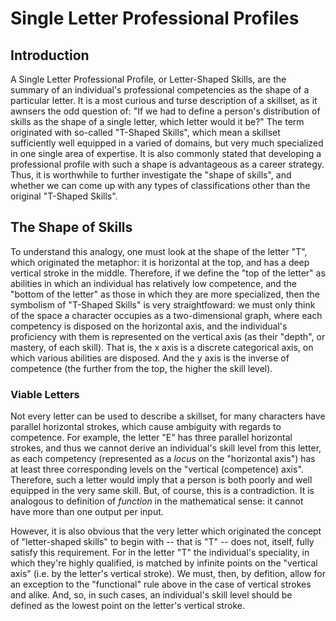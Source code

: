# Single Letter Professional Profiles

## Introduction
A Single Letter Professional Profile, or Letter-Shaped Skills, are the summary of an individual's professional competencies as the shape of a particular letter. It is a most curious and turse description of a skillset, as it awnsers the odd question of: "If we had to define a person's distribution of skills as the shape of a single letter, which letter would it be?" The term originated with so-called "T-Shaped Skills", which mean a skillset sufficiently well equipped in a varied of domains, but very much specialized in one single area of expertise. It is also commonly stated that developing a professional profile with such a shape is advantageous as a career strategy. Thus, it is worthwhile to further investigate the "shape of skills", and whether we can come up with any types of classifications other than the original "T-Shaped Skills".

## The Shape of Skills
To understand this analogy, one must look at the shape of the letter "T", which originated the metaphor: it is horizontal at the top, and has a deep vertical stroke in the middle. Therefore, if we define the "top of the letter" as abilities in which an individual has relatively low competence, and the "bottom of the letter" as those in which they are more specialized, then the symbolism of "T-Shaped Skills" is very straightfoward: we must only think of the space a character occupies as a two-dimensional graph, where each competency is disposed on the horizontal axis, and the individual's proficiency with them is represented on the vertical axis (as their "depth", or mastery, of each skill). That is, the x axis is a discrete categorical axis, on which various abilities are disposed. And the y axis is the inverse of competence (the further from the top, the higher the skill level).

### Viable Letters
Not every letter can be used to describe a skillset, for many characters have parallel horizontal strokes, which cause ambiguity with regards to competence. For example, the letter "E" has three parallel horizontal strokes, and thus we cannot derive an individual's skill level from this letter, as each competency (represented as a *locus* on the "horizontal axis") has at least three corresponding levels on the "vertical (competence) axis". Therefore, such a letter would imply that a person is both poorly and well equipped in the very same skill. But, of course, this is a contradiction. It is analogous to definition of *function* in the mathematical sense: it cannot have more than one output per input.

However, it is also obvious that the very letter which originated the concept of "letter-shaped skills" to begin with -- that is "T" -- does not, itself, fully satisfy this requirement. For in the letter "T" the individual's speciality, in which they're highly qualified, is matched by infinite points on the "vertical axis" (i.e. by the letter's vertical stroke). We must, then, by defition, allow for an exception to the "functional" rule above in the case of vertical strokes and alike. And, so, in such cases, an individual's skill level should be defined as the lowest point on the letter's vertical stroke.